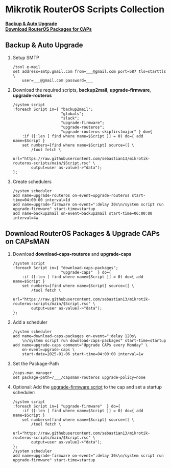 # Mikrotik RouterOS Scripts Collection

**[Backup & Auto Upgrade](#backup--auto-upgrade)**<br>
**[Download RouterOS Packages for CAPs](#download-routeros-packages-for-caps-on-a-capsman)**

## Backup & Auto Upgrade

1. Setup SMTP

	```
	/tool e-mail
	set address=smtp.gmail.com from=___@gmail.com port=587 tls=starttls \
	    user=___@gmail.com password=___
	```

2. Download the required scripts, **backup2mail**, **upgrade-firmware**, **upgrade-routeros**

	```
	/system script
	:foreach Script in={ "backup2mail";
	                     "globals";
	                     "slack";
	                     "upgrade-firmware";
	                     "upgrade-routeros";
						 "upgrade-routeros-skipfirstmajor" } do={
	    :if ([:len [ find where name=$Script ]] = 0) do={ add name=$Script }
	    set numbers=[find where name=$Script] source=([ \
	        /tool fetch \
	        url="https://raw.githubusercontent.com/sebastian13/mikrotik-routeros-scripts/main/$Script.rsc" \
	        output=user as-value]->"data");
	};
	```

3. Create schedulers

	```
	/system scheduler
	add name=upgrade-routeros on-event=upgrade-routeros start-time=04:00:00 interval=1d
	add name=upgrade-firmware on-event=":delay 30s\n/system script run upgrade-firmware" start-time=startup
	add name=backup2mail on-event=backup2mail start-time=06:00:00 interval=4w
	```

## Download RouterOS Packages & Upgrade CAPs on CAPsMAN

1. Download **download-caps-routeros** and **upgrade-caps**

	```
	/system script
	:foreach Script in={ "download-caps-packages";
						 "upgrade-caps"  } do={
	    :if ([:len [ find where name=$Script ]] = 0) do={ add name=$Script }
	    set numbers=[find where name=$Script] source=([ \
	        /tool fetch \
	        url="https://raw.githubusercontent.com/sebastian13/mikrotik-routeros-scripts/main/$Script.rsc" \
	        output=user as-value]->"data");
	};
	```

2. Add a scheduler

	```
	/system scheduler
	add name=download-caps-packages on-event=":delay 120s\
	    \n/system script run download-caps-packages" start-time=startup
	add name=upgrade-caps comment="Upgrade CAPs every Monday" \
	    on-event=upgrade-caps \
        start-date=2025-01-06 start-time=04:00:00 interval=1w
	```

3. Set the Package-Path

	```
	/caps-man manager
	set package-path=/___/capsman-routeros upgrade-policy=none
	```

4. Optional: Add the [upgrade-firmware script](https://github.com/sebastian13/mikrotik-routeros-scripts/blob/main/upgrade-firmware.rsc) to the cap and set a startup scheduler:

    ```
    /system script
	:foreach Script in={ "upgrade-firmware"  } do={
	    :if ([:len [ find where name=$Script ]] = 0) do={ add name=$Script }
	    set numbers=[find where name=$Script] source=([ \
	        /tool fetch \
	        url="https://raw.githubusercontent.com/sebastian13/mikrotik-routeros-scripts/main/$Script.rsc" \
	        output=user as-value]->"data");
	};
	/system scheduler
	add name=upgrade-firmware on-event=":delay 30s\n/system script run upgrade-firmware" start-time=startup
    ```
